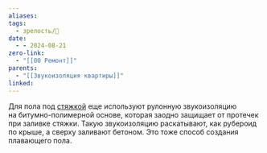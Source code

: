 ```yaml
---
aliases: 
tags:
  - зрелость/🌱
date:
  - - 2024-08-21
zero-link:
  - "[[00 Ремонт]]"
parents:
  - "[[Звукоизоляция квартиры]]"
linked:
---
```

Для пола под [стяжкой](Стяжка%20пола.md) еще используют рулонную звукоизоляцию на битумно-полимерной основе, которая заодно защищает от протечек при заливке стяжки. Такую звукоизоляцию раскатывают, как рубероид по крыше, а сверху заливают бетоном. Это тоже способ создания плавающего пола.